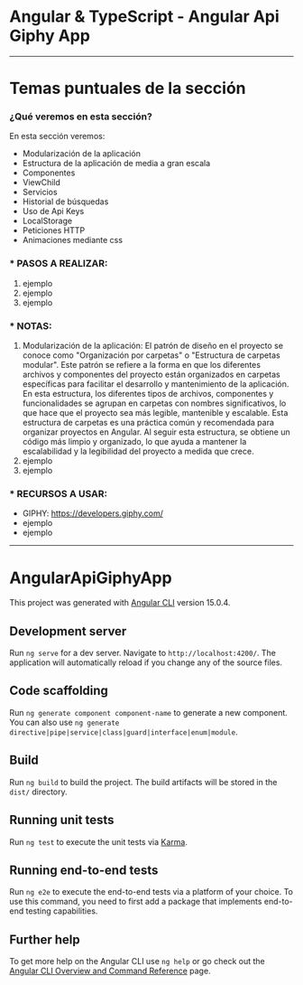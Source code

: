 # Angular & TypeScript - Angular Api Giphy App

---

# Temas puntuales de la sección

### ¿Qué veremos en esta sección?

En esta sección veremos:

- Modularización de la aplicación
- Estructura de la aplicación de media a gran escala
- Componentes
- ViewChild
- Servicios
- Historial de búsquedas
- Uso de Api Keys
- LocalStorage
- Peticiones HTTP
- Animaciones mediante css

### \* PASOS A REALIZAR:

1. ejemplo
2. ejemplo
3. ejemplo

### \* NOTAS:

1. Modularización de la aplicación: El patrón de diseño en el proyecto se conoce como "Organización por carpetas" o "Estructura de carpetas modular". Este patrón se refiere a la forma en que los diferentes archivos y componentes del proyecto están organizados en carpetas específicas para facilitar el desarrollo y mantenimiento de la aplicación. En esta estructura, los diferentes tipos de archivos, componentes y funcionalidades se agrupan en carpetas con nombres significativos, lo que hace que el proyecto sea más legible, mantenible y escalable. Esta estructura de carpetas es una práctica común y recomendada para organizar proyectos en Angular. Al seguir esta estructura, se obtiene un código más limpio y organizado, lo que ayuda a mantener la escalabilidad y la legibilidad del proyecto a medida que crece.
2. ejemplo
3. ejemplo

### \* RECURSOS A USAR:

- GIPHY: https://developers.giphy.com/
- ejemplo
- ejemplo

---

# AngularApiGiphyApp

This project was generated with [Angular CLI](https://github.com/angular/angular-cli) version 15.0.4.

## Development server

Run `ng serve` for a dev server. Navigate to `http://localhost:4200/`. The application will automatically reload if you change any of the source files.

## Code scaffolding

Run `ng generate component component-name` to generate a new component. You can also use `ng generate directive|pipe|service|class|guard|interface|enum|module`.

## Build

Run `ng build` to build the project. The build artifacts will be stored in the `dist/` directory.

## Running unit tests

Run `ng test` to execute the unit tests via [Karma](https://karma-runner.github.io).

## Running end-to-end tests

Run `ng e2e` to execute the end-to-end tests via a platform of your choice. To use this command, you need to first add a package that implements end-to-end testing capabilities.

## Further help

To get more help on the Angular CLI use `ng help` or go check out the [Angular CLI Overview and Command Reference](https://angular.io/cli) page.
